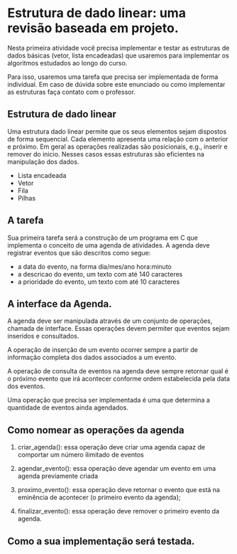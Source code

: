 # Estrutura de dado linear: uma revisão baseada em projeto.

Nesta primeira atividade você precisa implementar e testar as estruturas de dados básicas (vetor, lista encadeadas) que usaremos para implementar os algoritmos estudados ao longo do curso. 

Para isso, usaremos uma tarefa que precisa ser implementada de forma individual. Em caso de dúvida sobre este enunciado ou como implementar as estruturas faça contato com o professor.

## Estrutura de dado linear

Uma estrutura dado linear permite que os seus elementos sejam dispostos de forma sequencial. Cada elemento apresenta uma relação com o anterior e próximo. Em geral as operações realizadas são posicionais, e.g., inserir e remover do inicio. Nesses casos essas estruturas são eficientes na manipulação dos dados.

- Lista encadeada
- Vetor
- Fila
- Pilhas


## A tarefa
Sua primeira tarefa será a construção de um programa em C que implementa o conceito de uma agenda de atividades. A agenda deve registrar eventos que são descritos como segue:

- a data do evento, na forma dia/mes/ano hora:minuto
- a descricao do evento, um texto com até 140 caracteres
- a prioridade do evento, um texto com até 10 caracteres

## A interface da Agenda.
A agenda deve ser manipulada através de um conjunto de operações, chamada de interface. Essas operações devem permiter que eventos sejam inseridos e consultados.

A operação de inserção de um evento ocorrer sempre a partir de informação completa dos dados associados a um evento.

A operação de consulta de eventos na agenda deve sempre retornar qual é o próximo evento que irá acontecer conforme ordem estabelecida pela data dos eventos.

Uma operação que precisa ser implementada é uma que determina a quantidade de eventos ainda agendados.

## Como nomear as operações da agenda

1. criar_agenda(): essa operação deve criar uma agenda capaz de comportar um número ilimitado de eventos

2. agendar_evento(): essa operação deve agendar um evento em uma agenda previamente criada

3. proximo_evento(): essa operação deve retornar o evento que está na eminência de acontecer (o primeiro evento da agenda);

4. finalizar_evento(): essa operação deve remover o primeiro evento da agenda.

## Como a sua implementação será testada.


